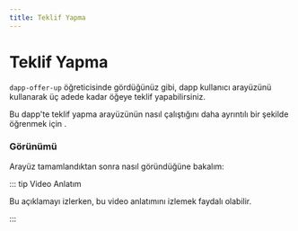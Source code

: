 ```yaml
---
title: Teklif Yapma
---
```


# Teklif Yapma

`dapp-offer-up` öğreticisinde gördüğünüz gibi, dapp kullanıcı arayüzünü kullanarak üç adede kadar öğeye teklif yapabilirsiniz.

Bu dapp'te teklif yapma arayüzünün nasıl çalıştığını daha ayrıntılı bir şekilde öğrenmek için .

### Görünümü

Arayüz tamamlandıktan sonra nasıl göründüğüne bakalım:


::: tip Video Anlatım

Bu açıklamayı izlerken, bu video anlatımını izlemek faydalı olabilir.





:::